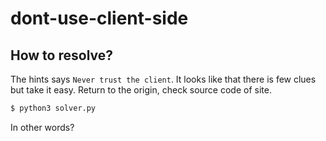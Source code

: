 # dont-use-client-side

## How to resolve?

The hints says `Never trust the client`.
It looks like that there is few clues but take it easy.
Return to the origin, check source code of site.

````bash
$ python3 solver.py
````

In other words?